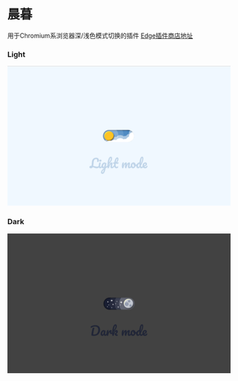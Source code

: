 # 晨暮
用于Chromium系浏览器深/浅色模式切换的插件
[Edge插件商店地址](https://microsoftedge.microsoft.com/addons/detail/%E6%B7%B1%E6%B5%85%E8%89%B2%E6%A8%A1%E5%BC%8F%E5%88%87%E6%8D%A2%E5%BC%80%E5%85%B3/hcgkcapcafnjmiikndggmffabjeakelh)

### Light

![day.png](img/light.png)



### Dark

![night.png](img/dark.png)
